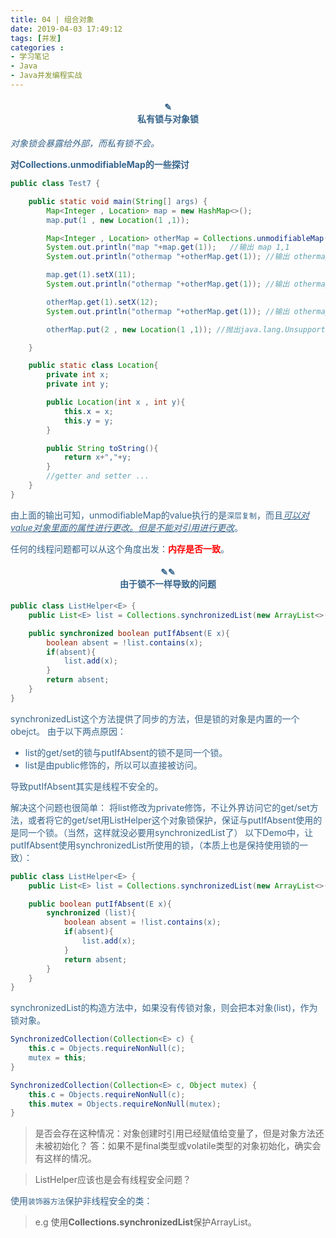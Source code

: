 ```yaml
---
title: 04 | 组合对象
date: 2019-04-03 17:49:12
tags: [并发]
categories :
- 学习笔记
- Java
- Java并发编程实战
---
```


<center> <h4><font color = "#36648B">✎</br>私有锁与对象锁</center>

*<font color = "#36648B">对象锁会暴露给外部，而私有锁不会。</font>*

**对Collections.unmodifiableMap的一些探讨**

```java
public class Test7 {

    public static void main(String[] args) {
        Map<Integer , Location> map = new HashMap<>();
        map.put(1 , new Location(1 ,1));

        Map<Integer , Location> otherMap = Collections.unmodifiableMap(map);
        System.out.println("map "+map.get(1));   //输出 map 1,1
        System.out.println("othermap "+otherMap.get(1)); //输出 othermap 1,1

        map.get(1).setX(11);
        System.out.println("othermap "+otherMap.get(1)); //输出 othermap 11,1

        otherMap.get(1).setX(12);
        System.out.println("othermap "+otherMap.get(1)); //输出 othermap 12,1

        otherMap.put(2 , new Location(1 ,1)); //抛出java.lang.UnsupportedOperationException

    }

    public static class Location{
        private int x;
        private int y;

        public Location(int x , int y){
            this.x = x;
            this.y = y;
        }

        public String toString(){
            return x+","+y;
        }
        //getter and setter ...
    }
}
```
由上面的输出可知，unmodifiableMap的value执行的是`深层复制`，而且<u>*可以对value对象里面的属性进行更改。但是不能对引用进行更改*</u>。

任何的线程问题都可以从这个角度出发：<font color = "red">**内存是否一致**</font>。

<center> <h4><font color = "#36648B">✎✎</br>由于锁不一样导致的问题</center>

```java
public class ListHelper<E> {
    public List<E> list = Collections.synchronizedList(new ArrayList<>());

    public synchronized boolean putIfAbsent(E x){
        boolean absent = !list.contains(x);
        if(absent){
            list.add(x);
        }
        return absent;
    }
}
```

synchronizedList这个方法提供了同步的方法，但是锁的对象是内置的一个obejct。
由于以下两点原因：
- list的get/set的锁与putIfAbsent的锁不是同一个锁。
- list是由public修饰的，所以可以直接被访问。

导致putIfAbsent其实是线程不安全的。

解决这个问题也很简单：
将list修改为private修饰，不让外界访问它的get/set方法，或者将它的get/set用ListHelper这个对象锁保护，保证与putIfAbsent使用的是同一个锁。（当然，这样就没必要用synchronizedList了）
以下Demo中，让putIfAbsent使用synchronizedList所使用的锁，（本质上也是保持使用锁的一致）：

```java
public class ListHelper<E> {
    public List<E> list = Collections.synchronizedList(new ArrayList<>());

    public boolean putIfAbsent(E x){
        synchronized (list){
            boolean absent = !list.contains(x);
            if(absent){
                list.add(x);
            }
            return absent;
        }
    }
}
```

synchronizedList的构造方法中，如果没有传锁对象，则会把本对象(list)，作为锁对象。
```java
SynchronizedCollection(Collection<E> c) {
    this.c = Objects.requireNonNull(c);
    mutex = this;
}

SynchronizedCollection(Collection<E> c, Object mutex) {
    this.c = Objects.requireNonNull(c);
    this.mutex = Objects.requireNonNull(mutex);
}
```

> 是否会存在这种情况：对象创建时引用已经赋值给变量了，但是对象方法还未被初始化？
答：如果不是final类型或volatile类型的对象初始化，确实会有这样的情况。

> ListHelper应该也是会有线程安全问题？

使用`装饰器方法`保护非线程安全的类：
> e.g 使用**Collections.synchronizedList**保护ArrayList。

